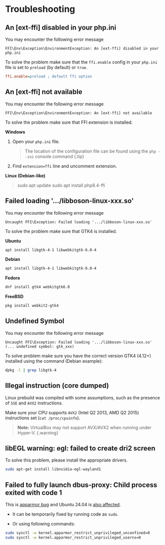 # Troubleshooting

## An [ext-ffi] disabled in your php.ini

You may encounter the following error message

```shell
FFI\Env\Exception\EnvironmentException: An [ext-ffi] disabled in your php.ini
```

To solve the problem make sure that the `ffi.enable` config in your `php.ini`
file is set to `preload` (by default) or `true`.


```ini
ffi.enable=preload ; default ffi option
```

## An [ext-ffi] not available

You may encounter the following error message

```shell
FFI\Env\Exception\EnvironmentException: An [ext-ffi] not available
```

To solve the problem make sure that FFI extension is installed.

**Windows**

1) Open your `php.ini` file.
   > The location of the configuration file can be found using the `php --ini` console command
   {.tip}
2) Find `extension=ffi` line and uncomment extension.

**Linux (Debian-like)**

> sudo apt update
> sudo apt install php8.4-ffi

## Failed loading '.../libboson-linux-xxx.so'

You may encounter the following error message

```
Uncaught FFI\Exception: Failed loading '.../libboson-linux-xxx.so'
```

To solve the problem make sure that GTK4 is installed.

**Ubuntu**

```bash
apt install libgtk-4-1 libwebkitgtk-6.0-4
```

**Debian**

```bash
apt install libgtk-4-1 libwebkitgtk-6.0-4
```

**Fedora**

```bash
dnf install gtk4 webkitgtk6.0
```

**FreeBSD**

```bash
pkg install webkit2-gtk4
```

## Undefined Symbol

You may encounter the following error message

```
Uncaught FFI\Exception: Failed loading '.../libboson-linux-xxx.so' 
(... undefined symbol: gtk_xxx)
```

To solve problem make sure you have the correct version GTK4 (4.12+) 
installed using the command (Debian example):
```bash
dpkg -l | grep libgtk-4
```

## Illegal instruction (core dumped)

Linux prebuild was compiled with some assumptions, such as the presence of
`SSE` and `AVX2` instructions.

Make sure your CPU supports `AVX2` (Intel Q2 2013, AMD Q2 2015)
instructions set (`cat /proc/cpuinfo`).

> **Note:** VirtualBox may not support AVX/AVX2 when running under Hyper-V.
{.warning}

## libEGL warning: egl: failed to create dri2 screen

To solve this problem, please install the appropriate drivers.

```bash
sudo apt-get install libnvidia-egl-wayland1
```

## Failed to fully launch dbus-proxy: Child process exited with code 1

This is [apparmor bug](https://bugs.launchpad.net/apparmor/+bug/2046844) and
Ubuntu 24.04 is [also affected](https://bugs.launchpad.net/ubuntu/+source/apparmor/+bug/2060810).

- It can be temporarily fixed by running code as `sudo`.

- Or using following commands:
```bash
sudo sysctl -w kernel.apparmor_restrict_unprivileged_unconfined=0
sudo sysctl -w kernel.apparmor_restrict_unprivileged_userns=0
```